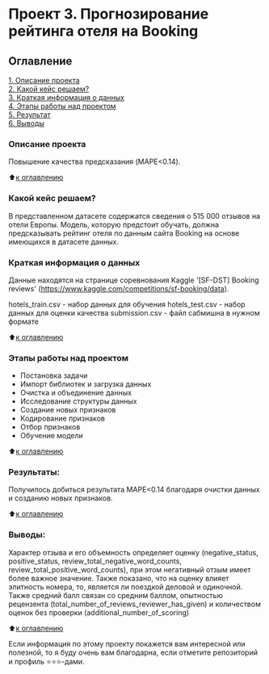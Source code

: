 # Проект 3. Прогнозирование рейтинга отеля на Booking

## Оглавление  
[1. Описание проекта](#Описание-проекта)  
[2. Какой кейс решаем?](#Какой-кейс-решаем)  
[3. Краткая информация о данных](#Краткая-информация-о-данных)  
[4. Этапы работы над проектом](#Этапы-работы-над-проектом)  
[5. Результат](#Результат)    
[6. Выводы](#Выводы) 

### Описание проекта    
Повышение качества предсказания (MAPE<0.14).

:arrow_up:[к оглавлению](#Оглавление)


### Какой кейс решаем?    
В представленном датасете содержатся сведения о 515 000 отзывов на отели Европы. Модель, которую предстоит обучать, должна предсказывать рейтинг отеля по данным сайта Booking на основе имеющихся в датасете данных.


### Краткая информация о данных
Данные находятся на странице соревнования Kaggle '[SF-DST] Booking reviews' (https://www.kaggle.com/competitions/sf-booking/data). 

hotels_train.csv - набор данных для обучения
hotels_test.csv - набор данных для оценки качества
submission.csv - файл сабмишна в нужном формате  

:arrow_up:[к оглавлению](#Оглавление)


### Этапы работы над проектом
- Постановка задачи 
- Импорт библиотек и загрузка данных
- Очистка и объединение данных
- Исследование структуры данных
- Создание новых признаков
- Кодирование признаков
- Отбор признаков
- Обучение модели

:arrow_up:[к оглавлению](#Оглавление)


### Результаты:  
Получилось добиться результата MAPE<0.14 благодаря очистки данных и созданию новых признаков.

:arrow_up:[к оглавлению](#Оглавление)


### Выводы:  
Характер отзыва и его объемность определяет оценку (negative_status, positive_status, review_total_negative_word_counts, review_total_positive_word_counts), при этом негативный отзым имеет более важное значение. Также показано, что на оценку влияет элитность номера, то, является ли поездкой деловой и одиночной. Также средний балл связан со средним баллом, опытностью рецензента (total_number_of_reviews_reviewer_has_given) и количеством оценок без проверки (additional_number_of_scoring)

:arrow_up:[к оглавлению](#Оглавление)


Если информация по этому проекту покажется вам интересной или полезной, то я буду очень вам благодарна, если отметите репозиторий и профиль ⭐️⭐️⭐️-дами.
